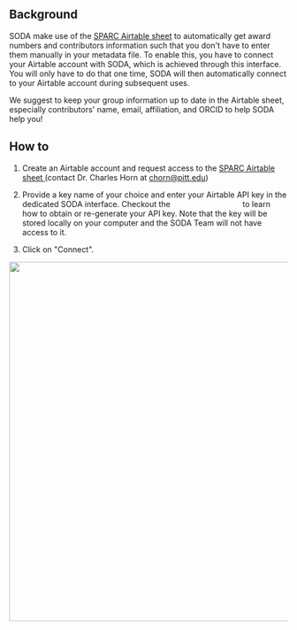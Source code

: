 ## Background

SODA make use of the <a href="https://airtable.com/tblFGEvUoTbbG6tJy/viwWBpydzfYQsvNFz?blocks=hide"> SPARC Airtable sheet</a> to automatically get award numbers and contributors information such that you don't have to enter them manually in your metadata file. To enable this, you have to connect your Airtable account with SODA, which is achieved through this interface. You will only have to do that one time, SODA will then automatically connect to your Airtable account during subsequent uses.

We suggest to keep your group information up to date in the Airtable sheet, especially contributors' name, email, affiliation, and ORCID to help SODA help you!

## How to

1. Create an Airtable account and request access to the <a href="https://airtable.com/tblFGEvUoTbbG6tJy/viwWBpydzfYQsvNFz?blocks=hide">SPARC Airtable sheet </a> (contact Dr. Charles Horn at <a href="mailto:chorn@pitt.edu" style='color: white'> chorn@pitt.edu</a>)
             
2. Provide a key name of your choice and enter your Airtable API key in the dedicated SODA interface. Checkout the <a href="https://support.airtable.com/hc/en-us/articles/219046777-How-do-I-get-my-API-key" style="color:white;"> Airtable Help page</a> to learn how to obtain or re-generate your API key. Note that the key will be stored locally on your computer and the SODA Team will not have access to it.

3. Click on "Connect".

<p align="center">
<img src="https://github.com/bvhpatel/SODA/raw/master/docs/documentation/Prepare-metadata/Connect-to-Airtable/connect-to-airtable.gif" width="650">
</p>






